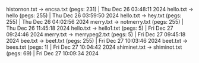 histornon.txt -> encsa.txt (pegs: 231) | Thu Dec 26 03:48:11 2024
hello.txt -> hello (pegs: 255) | Thu Dec 26 03:59:50 2024
hello.txt -> hey.txt (pegs: 255) | Thu Dec 26 04:02:56 2024
merry.txt -> notmerry.txt (pegs: 255) | Thu Dec 26 11:45:18 2024
hello.txt -> hello1.txt (pegs: 5) | Fri Dec 27 09:24:46 2024
merry.txt -> merrypeg2.txt (pegs: 5) | Fri Dec 27 09:45:18 2024
bee.txt -> beet.txt (pegs: 255) | Fri Dec 27 10:03:46 2024
beet.txt -> bees.txt (pegs: 1) | Fri Dec 27 10:04:42 2024
shiminet.txt -> shiminot.txt (pegs: 69) | Fri Dec 27 10:09:34 2024
